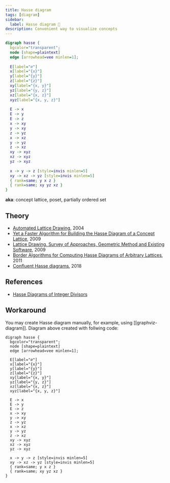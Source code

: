 ```yaml
---
title: Hasse diagram
tags: [diagram]
sidebar:
  label: Hasse diagram 🚷
description: Convenient way to visualize concepts
---
```


```dot
digraph hasse {
  bgcolor="transparent";
  node [shape=plaintext]
  edge [arrowhead=vee minlen=1];
  
  E[label="∅"]
  x[label="{x}"]
  y[label="{y}"]
  z[label="{z}"]
  xy[label="{x, y}"]
  yz[label="{y, z}"]
  xz[label="{x, z}"]
  xyz[label="{x, y, z}"]
  
  E -> x
  E -> y
  E -> z
  x -> xy
  y -> xy
  z -> yz
  x -> xz
  y -> yz
  z -> xz
  xy -> xyz
  xz -> xyz
  yz -> xyz
  
  x -> y -> z [style=invis minlen=5]
  xy -> xz -> yz [style=invis minlen=5]
  { rank=same; y x z }
  { rank=same; xy yz xz }
}
```

**aka**: concept lattice, poset, partially ordered set

## Theory

- [Automated Lattice Drawing](https://math.hawaii.edu/~ralph/Preprints/latdrawing.pdf), 2004
- [Yet a Faster Algorithm for Building the Hasse Diagram of a Concept Lattice](https://upcommons.upc.edu/bitstream/handle/2117/9034/icfca09.pdf), 2009
- [Lattice Drawing. Survey of Approaches, Geometric Method and Existing Software](https://phoenix.inf.upol.cz/~outrata/download/texts/LatDrawing-slides.pdf), 2009
- [Border Algorithms for Computing Hasse Diagrams of Arbitrary Lattices](https://core.ac.uk/download/pdf/41766685.pdf), 2011
- [Confluent Hasse diagrams](https://arxiv.org/pdf/1108.5361.pdf), 2018

## References

- [Hasse Diagrams of Integer Divisors](https://demonstrations.wolfram.com/HasseDiagramsOfIntegerDivisors/)

## Workaround

You may create Hasse diagram manually, for example, using [[graphviz-diagram]]. Diagram above created with follwing code:

```
digraph hasse {
  bgcolor="transparent";
  node [shape=plaintext]
  edge [arrowhead=vee minlen=1];

  E[label="∅"]
  x[label="{x}"]
  y[label="{y}"]
  z[label="{z}"]
  xy[label="{x, y}"]
  yz[label="{y, z}"]
  xz[label="{x, z}"]
  xyz[label="{x, y, z}"]

  E -> x
  E -> y
  E -> z
  x -> xy
  y -> xy
  z -> yz
  x -> xz
  y -> yz
  z -> xz
  xy -> xyz
  xz -> xyz
  yz -> xyz

  x -> y -> z [style=invis minlen=5]
  xy -> xz -> yz [style=invis minlen=5]
  { rank=same; y x z }
  { rank=same; xy yz xz }
}
```
